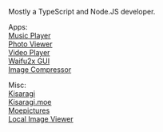 Mostly a TypeScript and Node.JS developer.

Apps: \
[Music Player](https://github.com/Moebits/Music-Player) \
[Photo Viewer](https://github.com/Moebits/Photo-Viewer) \
[Video Player](https://github.com/Moebits/Video-Player) \
[Waifu2x GUI](https://github.com/Moebits/Waifu2x-GUI) \
[Image Compressor](https://github.com/Moebits/Image-Compressor) 

Misc: \
[Kisaragi](https://github.com/Moebits/Kisaragi) \
[Kisaragi.moe](https://github.com/Moebits/Kisaragi.moe) \
[Moepictures](https://github.com/Moebits/Moepictures.moe) \
[Local Image Viewer](https://github.com/Moebits/Local-Image-Viewer)
